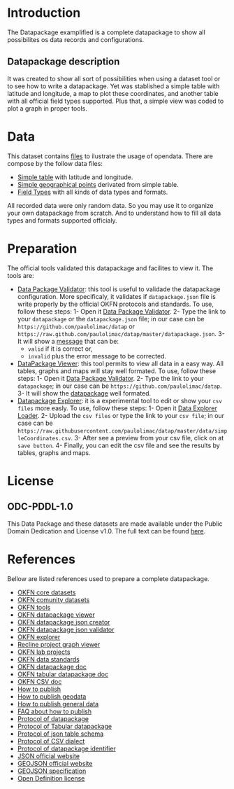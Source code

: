 # Introduction

The Datapackage examplified is a complete datapackage to show all possibilites os data records and configurations.

## Datapackage description

It was created to show all sort of possibilities when using a dataset tool or to see how to write a datapackage.
Yet was stablished a simple table with latitude and longitude, a map to plot these coordinates, and another table with all official field types supported.
Plus that, a simple view was coded to plot a graph in proper tools.

# Data

This dataset contains [files](https://github.com/paulolimac/datap/tree/master/data "data") to ilustrate the usage of opendata.
There are compose by the follow data files:

- [Simple table](https://github.com/paulolimac/datap/blob/master/data/simpleCoordinates.csv "csv") with latitude and longitude.
- [Simple geographical points](https://github.com/paulolimac/datap/blob/master/data/simpleCoordinates.geojson "GeoJson") derivated from simple table.
- [Field Types](https://github.com/paulolimac/datap/blob/master/data/fieldTypes.csv "csv") with all kinds of data types and formats.

All recorded data were only random data.
So you may use it to organize your own datapackage from scratch.
And to understand how to fill all data types and formats supported officialy.

# Preparation

The official tools validated this datapackage and facilites to view it.
The tools are:

- [Data Package Validator](http://data.okfn.org/tools/validate "Official Validator"): this tool is useful to validade the datapackage configuration.
More specificaly, it validates if `datapackage.json` file is write properly by the official OKFN protocols and standards.
To use, follow these steps:
  1- Open it [Data Package Validator](http://data.okfn.org/tools/validate "Official Validator").
  2- Type the link to your `datapackage` or the `datapackage.json` file; in our case can be `https://github.com/paulolimac/datap` or `https://raw.github.com/paulolimac/datap/master/datapackage.json`.
  3- It will show a [message](http://data.okfn.org/tools/validate?url=https%3A%2F%2Fgithub.com%2Fpaulolimac%2Fdatap "results") that can be:
    - `valid` if it is correct or,
    - `invalid` plus the error message to be corrected.
- [DataPackage Viewer](http://data.okfn.org/tools/view "Official viewer"): this tool permits to view all data in a easy way.
All tables, graphs and maps will stay well formated.
To use, follow these steps:
  1- Open it [Data Package Validator](http://data.okfn.org/tools/view "Official viewer").
  2- Type the link to your `datapackage`; in our case can be `https://github.com/paulolimac/datap`.
  3- It will show the [datapackage](http://data.okfn.org/tools/view?url=https%3A%2F%2Fgithub.com%2Fpaulolimac%2Fdatap "datapackage") well formated.
- [Datapackage Explorer](http://explorer.okfnlabs.org/ "Experimental explorer"): it is a experimental tool to edit or show your `csv files` more easly.
To use, follow these steps:
  1- Open it [Data Explorer Loader](http://explorer.okfnlabs.org/#load "Experimental explorer").
  2- Upload the `csv files` or type the link to your `csv file`; in our case can be `https://raw.githubusercontent.com/paulolimac/datap/master/data/simpleCoordinates.csv`.
  3- After see a preview from your csv file, click on at `save button`.
  4- Finally, you can edit the csv file and see the results by tables, graphs and maps.

# License

## ODC-PDDL-1.0

This Data Package and these datasets are made available under the Public Domain Dedication and License v1.0.
The full text can be found [here](http://www.opendatacommons.org/licenses/pddl/1.0/ "license").

# References

Bellow are listed references used to prepare a complete datapackage.

- [OKFN core datasets](https://github.com/datasets "core datasets")
- [OKFN comunity datasets](http://data.okfn.org/data "comunity datasets")
- [OKFN tools](http://data.okfn.org/tools "tools")
- [OKFN datapackage viewer](http://data.okfn.org/tools/view "viewer")
- [OKFN datapackage json creator](http://data.okfn.org/tools/create "datapackage.json creator")
- [OKFN datapackage json validator](http://data.okfn.org/tools/validate "datapackage.json validator")
- [OKFN explorer](http://explorer.okfnlabs.org/ "experimental editor explorer")
- [Recline project graph viewer](http://okfnlabs.org/recline/docs/views.html "viewer graph and plot tool")
- [OKFN lab projects](http://okfnlabs.org/projects/#featured=true "experimental projects")
- [OKFN data standards](http://data.okfn.org/standards "standards")
- [OKFN datapackage doc](http://data.okfn.org/doc/data-package "data package doc")
- [OKFN tabular datapackage doc](http://data.okfn.org/doc/tabular-data-package "tabular data package doc")
- [OKFN CSV doc](http://data.okfn.org/doc/csv "csv doc")
- [How to publish](http://data.okfn.org/doc/publish-online "how to publish online")
- [How to publish geodata](http://data.okfn.org/doc/publish-geo "how to publish geographical data")
- [How to publish general data](http://data.okfn.org/doc/publish-any "how to publish any kind of data")
- [FAQ about how to publish](http://data.okfn.org/doc/publish-faq "faq about how to publish")
- [Protocol of datapackage](http://dataprotocols.org/data-packages/ "datapackage protocol")
- [Protocol of Tabular datapackage](http://dataprotocols.org/tabular-data-package/ "tabular datapackage protocol")
- [Protocol of json table schema](http://dataprotocols.org/json-table-schema/ "json schema protocol")
- [Protocol of CSV dialect](http://dataprotocols.org/csv-dialect/ "csv dialect protocol")
- [Protocol of datapackage identifier](http://dataprotocols.org/data-package-identifier/ "datapackage identifier protocol")
- [JSON official website](http://www.json.org/ "json website")
- [GEOJSON official website](http://geojson.org/ "geojson website")
- [GEOJSON specification](http://geojson.org/geojson-spec.html "geojson specification")
- [Open Definition license](http://licenses.opendefinition.org/ "opendefinition license")
